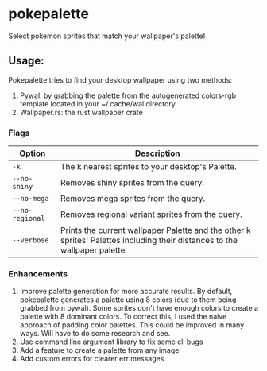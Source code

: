 # pokepalette

Select pokemon sprites that match your wallpaper's palette!

## Usage:

Pokepalette tries to find your desktop wallpaper using two methods:

1. Pywal: by grabbing the palette from the autogenerated colors-rgb template located in your ~/.cache/wal directory
2. Wallpaper.rs: the rust wallpaper crate

### Flags

| Option          | Description                                                                                       |
|-----------------|---------------------------------------------------------------------------------------------------|
| `-k`            | The k nearest sprites to your desktop's Palette.                                               |
| `--no-shiny`    | Removes shiny sprites from the query.                                                              |
| `--no-mega`     | Removes mega sprites from the query.                                                               |
| `--no-regional` | Removes regional variant sprites from the query.                                                   |
| `--verbose`     | Prints the current wallpaper Palette and the other k sprites' Palettes including their distances to the wallpaper palette. |




### Enhancements

1. Improve palette generation for more accurate results. By default, pokepalette generates a palette using 
8 colors (due to them being grabbed from pywal). Some sprites don't have enough colors to create a palette
with 8 dominant colors. To correct this, I used the naive approach of padding color palettes. This could be improved
in many ways. Will have to do some research and see. 
2. Use command line argument library to fix some cli bugs
3. Add a feature to create a palette from any image
4. Add custom errors for clearer err messages

